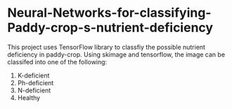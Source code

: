 # Neural-Networks-for-classifying-Paddy-crop-s-nutrient-deficiency

This project uses TensorFlow library to classfiy the possible nutrient deficiency in paddy-crop.
Using skimage and tensorflow, the image can be classifed into one of the following:

1. K-deficient
2. Ph-deficient
3. N-deficient
4. Healthy
